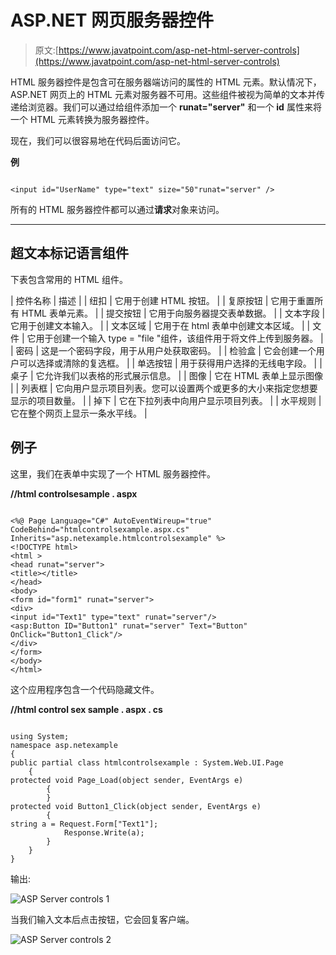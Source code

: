 # ASP.NET 网页服务器控件

> 原文:[https://www.javatpoint.com/asp-net-html-server-controls](https://www.javatpoint.com/asp-net-html-server-controls)

HTML 服务器控件是包含可在服务器端访问的属性的 HTML 元素。默认情况下，ASP.NET 网页上的 HTML 元素对服务器不可用。这些组件被视为简单的文本并传递给浏览器。我们可以通过给组件添加一个 **runat="server"** 和一个 **id** 属性来将一个 HTML 元素转换为服务器控件。

现在，我们可以很容易地在代码后面访问它。

**例**

```

<input id="UserName" type="text" size="50"runat="server" />

```

所有的 HTML 服务器控件都可以通过**请求**对象来访问。

* * *

## 超文本标记语言组件

下表包含常用的 HTML 组件。

| 控件名称 | 描述 |
| 纽扣 | 它用于创建 HTML 按钮。 |
| 复原按钮 | 它用于重置所有 HTML 表单元素。 |
| 提交按钮 | 它用于向服务器提交表单数据。 |
| 文本字段 | 它用于创建文本输入。 |
| 文本区域 | 它用于在 html 表单中创建文本区域。 |
| 文件 | 它用于创建一个输入 type = "file "组件，该组件用于将文件上传到服务器。 |
| 密码 | 这是一个密码字段，用于从用户处获取密码。 |
| 检验盒 | 它会创建一个用户可以选择或清除的复选框。 |
| 单选按钮 | 用于获得用户选择的无线电字段。 |
| 桌子 | 它允许我们以表格的形式展示信息。 |
| 图像 | 它在 HTML 表单上显示图像 |
| 列表框 | 它向用户显示项目列表。您可以设置两个或更多的大小来指定您想要显示的项目数量。 |
| 掉下 | 它在下拉列表中向用户显示项目列表。 |
| 水平规则 | 它在整个网页上显示一条水平线。 |

## 例子

这里，我们在表单中实现了一个 HTML 服务器控件。

**//html controlsesample . aspx**

```

<%@ Page Language="C#" AutoEventWireup="true" CodeBehind="htmlcontrolsexample.aspx.cs" 
Inherits="asp.netexample.htmlcontrolsexample" %>
<!DOCTYPE html>
<html >
<head runat="server">
<title></title>
</head>
<body>
<form id="form1" runat="server">
<div>
<input id="Text1" type="text" runat="server"/>
<asp:Button ID="Button1" runat="server" Text="Button" OnClick="Button1_Click"/>
</div>
</form>
</body>
</html>

```

这个应用程序包含一个代码隐藏文件。

**//html control sex sample . aspx . cs**

```

using System;
namespace asp.netexample
{
public partial class htmlcontrolsexample : System.Web.UI.Page
    {
protected void Page_Load(object sender, EventArgs e)
        {
        }
protected void Button1_Click(object sender, EventArgs e)
        {
string a = Request.Form["Text1"];
            Response.Write(a);
        }
    }
}

```

输出:

![ASP Server controls 1](../Images/857a1550f16758e89ea4e4536910976a.png)

当我们输入文本后点击按钮，它会回复客户端。

![ASP Server controls 2](../Images/6d5c6caf29784c417ab954f88b1d949b.png)